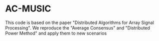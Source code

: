 # AC-MUSIC
This code is based on the paper "Distributed Algorithms for Array Signal Processing".
We reproduce the "Average Consensus" and "Distributed Power Method" and apply them to new scenarios

